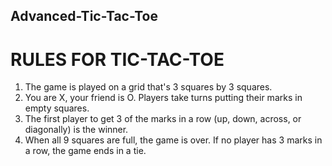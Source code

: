 ## Advanced-Tic-Tac-Toe

# RULES FOR TIC-TAC-TOE  
1. The game is played on a grid that's 3 squares by 3 squares.  
2. You are X, your friend is O. Players take turns putting their marks in empty squares. 
3. The first player to get 3 of the marks in a row (up, down, across, or diagonally) is the winner.
4. When all 9 squares are full, the game is over. If no player has 3 marks in a row, the game ends in a tie.
